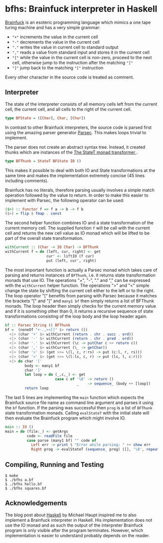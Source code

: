 bfhs: Brainfuck interpreter in Haskell
======================================

[Brainfuck](http://en.wikipedia.org/wiki/Brainfuck) is an esoteric programming
language which mimics a one tape turing machine and has a very simple grammar:

 - `"+"`  increments the value in the current cell
 - `"-"`  decrements the value in the current cell
 - `"."`  writes the value in current cell to standard output
 - `","`  reads a value from standard input and stores it in the current cell
 - `"["`  while the value in the current cell is non-zero, proceed to the next
        cell, otherwise jump to the instruction after the matching `"]"`
 - `"]"`  jump back to the matching `"["` instruction

Every other character in the source code is treated as comment.

Interpreter
-----------

The state of the interpreter consists of all memory cells left from the current
cell, the current cell, and all cells to the right of the current cell.

```haskell
type BFState = ([Char], Char, [Char])
```

In contrast to other Brainfuck interpreters, the source code is parsed first
using the amazing parser generator [Parsec](http://legacy.cs.uu.nl/daan/parsec.html).
This makes loops trivial to implement.

The parser does not create an abstract syntax tree. Instead, it created thunks
which are instances of the [The StateT monad transformer ](http://hackage.haskell.org/package/transformers-0.3.0.0/docs/Control-Monad-Trans-State-Lazy.html#g:2).

```haskell
type BFThunk = StateT BFState IO ()
```

This makes it possible to deal with both IO and State transformations at the
same time and makes the implementation extremely concise (45 lines including
comments).

Brainfuck has no literals, therefore parsing usually involves a simple match
operation followed by the value to return. In order to make this easier to
implement with Parsec, the following operator can be used:

```haskell
($>) :: Functor f => f a -> b -> f b
($>) = flip $ fmap . const
```

The second helper function combines IO and a state transformation of the
current memory cell. The supplied function `f` will be call with the current
cell and returns the new cell value as IO monad which will be lifted to be part
of the overall state transformation.

```haskell
withCurrent :: (Char -> IO Char) -> BFThunk
withCurrent f = do (left, cur, right) <- get
                   cur' <- liftIO (f cur)
                   put (left, cur', right)
```

The most important function is actually a Parsec monad which takes care of
parsing and returns instances of `BFThunk`, i.e. it returns state
transformation monads that use IO. The operations "+", "-", "." and "," can be
expressed with the `withCurrent` helper function. The operations ">" and "<"
simple change the state by shifting the current cell either to the left or to
the right. The loop operator "[" benefits from parsing with Parsec because it
matches the brackets "[" and "]" and `many1 bf` then simply returns a list of
BFThunk monads. The loop header then simply checks for the current memory value
and if it is something other than 0, it returns a recursive sequence of state
transformations consisting of the loop body and the loop header again.

```haskell
bf :: Parsec String () BFThunk
bf =  (noneOf "+-.,><[]" $> return ())
  <|> (char '+' $> withCurrent (return . chr . succ . ord))
  <|> (char '-' $> withCurrent (return . chr . pred . ord))
  <|> (char '.' $> withCurrent (\c -> putChar c >> return c))
  <|> (char ',' $> withCurrent (\_ -> getChar))
  <|> (char '>' $> (get >>= \(l, c, r:rs) -> put (c:l, r, rs)))
  <|> (char '<' $> (get >>= \(l:ls, c, r) -> put (ls, l, c:r)))
  <|> do char '['
         body <- many1 bf
         char ']'
         let loop = do (_,c,_) <- get
                       case c of '\0' -> return ()
                                 _    -> sequence_ (body ++ [loop])
         return loop
```

The last 5 lines are implementing the `main` function which expects the
Brainfuck source file name as command line argument and parses it using the
`bf` function. If the parsing was successful then `prog` is a list of `BFThunk`
state transformation monads. Calling `evalStateT` with the initial state will
then evaluate the Brainfuck program which might involve IO.

```haskell
main :: IO ()
main = do (file:_) <- getArgs
          code <- readFile file
          case parse (many1 bf) "" code of
            Left err -> print $ "Error while parsing: " ++ show err
            Right prog -> evalStateT (sequence_ prog) ([], '\0', repeat '\0')
```

Compiling, Running and Testing
------------------------------

    $ make
    $ ./bfhs a.bf
    $ ./bfhs hello.bf
    $ ./bfhs squares.bf

Acknowledgements
----------------

The blog post about [Haskell](http://haupz.blogspot.com/2012/10/haskell.html)
by Michael Haupt inspired me to also implement a Brainfuck interpreter in Haskell.
His implementation does not use the IO monad and as such the output of the
interpreter Brainfuck program is only visible after the program terminates.
However, which implementation is easier to understand probably depends on the
reader.
